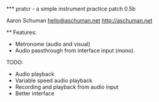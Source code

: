 *** pratcr - a simple instrument practice patch
0.5b

Aaron Schuman
hello@aschuman.net
http://aschuman.net

** Features:
- Metronome (audio and visual)
- Audio passthrough from interface input (mono).

TODO:
- Audio playback
- Variable speed audio playback
- Recording and playback from audio input
- Better interface
